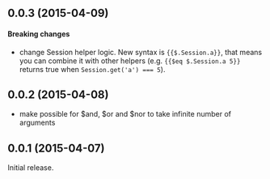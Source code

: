 ## 0.0.3 (2015-04-09)

#### Breaking changes

 - change Session helper logic. New syntax is ```{{$.Session.a}}```, that means you can combine it with other helpers (e.g. ```{{$eq $.Session.a 5}}``` returns true when ```Session.get('a') === 5```).

## 0.0.2 (2015-04-08)

 - make possible for $and, $or and $nor to take infinite number of arguments

## 0.0.1 (2015-04-07)
  
Initial release.
